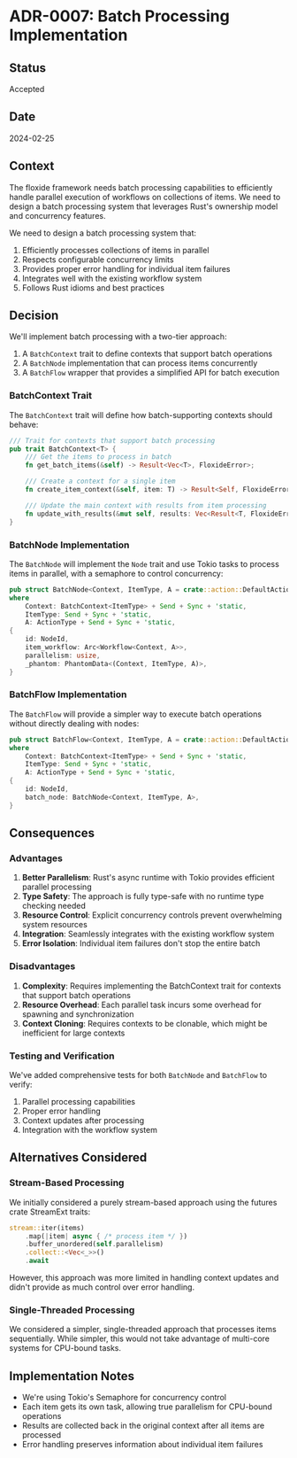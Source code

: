 # ADR-0007: Batch Processing Implementation

## Status

Accepted

## Date

2024-02-25

## Context

The floxide framework needs batch processing capabilities to efficiently handle parallel execution of workflows on collections of items. We need to design a batch processing system that leverages Rust's ownership model and concurrency features.

We need to design a batch processing system that:

1. Efficiently processes collections of items in parallel
2. Respects configurable concurrency limits
3. Provides proper error handling for individual item failures
4. Integrates well with the existing workflow system
5. Follows Rust idioms and best practices

## Decision

We'll implement batch processing with a two-tier approach:

1. A `BatchContext` trait to define contexts that support batch operations
2. A `BatchNode` implementation that can process items concurrently
3. A `BatchFlow` wrapper that provides a simplified API for batch execution

### BatchContext Trait

The `BatchContext` trait will define how batch-supporting contexts should behave:

```rust
/// Trait for contexts that support batch processing
pub trait BatchContext<T> {
    /// Get the items to process in batch
    fn get_batch_items(&self) -> Result<Vec<T>, FloxideError>;

    /// Create a context for a single item
    fn create_item_context(&self, item: T) -> Result<Self, FloxideError> where Self: Sized;

    /// Update the main context with results from item processing
    fn update_with_results(&mut self, results: Vec<Result<T, FloxideError>>) -> Result<(), FloxideError>;
}
```

### BatchNode Implementation

The `BatchNode` will implement the `Node` trait and use Tokio tasks to process items in parallel, with a semaphore to control concurrency:

```rust
pub struct BatchNode<Context, ItemType, A = crate::action::DefaultAction>
where
    Context: BatchContext<ItemType> + Send + Sync + 'static,
    ItemType: Send + Sync + 'static,
    A: ActionType + Send + Sync + 'static,
{
    id: NodeId,
    item_workflow: Arc<Workflow<Context, A>>,
    parallelism: usize,
    _phantom: PhantomData<(Context, ItemType, A)>,
}
```

### BatchFlow Implementation

The `BatchFlow` will provide a simpler way to execute batch operations without directly dealing with nodes:

```rust
pub struct BatchFlow<Context, ItemType, A = crate::action::DefaultAction>
where
    Context: BatchContext<ItemType> + Send + Sync + 'static,
    ItemType: Send + Sync + 'static,
    A: ActionType + Send + Sync + 'static,
{
    id: NodeId,
    batch_node: BatchNode<Context, ItemType, A>,
}
```

## Consequences

### Advantages

1. **Better Parallelism**: Rust's async runtime with Tokio provides efficient parallel processing
2. **Type Safety**: The approach is fully type-safe with no runtime type checking needed
3. **Resource Control**: Explicit concurrency controls prevent overwhelming system resources
4. **Integration**: Seamlessly integrates with the existing workflow system
5. **Error Isolation**: Individual item failures don't stop the entire batch

### Disadvantages

1. **Complexity**: Requires implementing the BatchContext trait for contexts that support batch operations
2. **Resource Overhead**: Each parallel task incurs some overhead for spawning and synchronization
3. **Context Cloning**: Requires contexts to be clonable, which might be inefficient for large contexts

### Testing and Verification

We've added comprehensive tests for both `BatchNode` and `BatchFlow` to verify:

1. Parallel processing capabilities
2. Proper error handling
3. Context updates after processing
4. Integration with the workflow system

## Alternatives Considered

### Stream-Based Processing

We initially considered a purely stream-based approach using the futures crate StreamExt traits:

```rust
stream::iter(items)
    .map(|item| async { /* process item */ })
    .buffer_unordered(self.parallelism)
    .collect::<Vec<_>>()
    .await
```

However, this approach was more limited in handling context updates and didn't provide as much control over error handling.

### Single-Threaded Processing

We considered a simpler, single-threaded approach that processes items sequentially. While simpler, this would not take advantage of multi-core systems for CPU-bound tasks.

## Implementation Notes

- We're using Tokio's Semaphore for concurrency control
- Each item gets its own task, allowing true parallelism for CPU-bound operations
- Results are collected back in the original context after all items are processed
- Error handling preserves information about individual item failures

